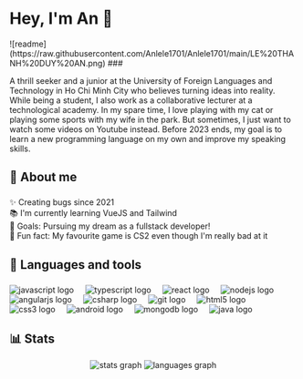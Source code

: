 <h1 align="left">Hey, I'm An 👋</h1>
![readme](https://raw.githubusercontent.com/Anlele1701/Anlele1701/main/LE%20THANH%20DUY%20AN.png)
###

<p align="left">A thrill seeker and a junior at the University of Foreign Languages and Technology in Ho Chi Minh City who believes turning ideas into reality. While being a student, I also work as a collaborative lecturer at a technological academy. In my spare time, I love playing with my cat or playing some sports with my wife in the park. But sometimes, I just want to watch some videos on Youtube instead. Before 2023 ends, my goal is to learn a new programming language on my own and improve my speaking skills.</p>

###

<h2 align="left">🥷 About me</h2>

###

<p align="left">✨ Creating bugs since 2021<br>📚 I'm currently learning VueJS and Tailwind<br>🎯 Goals: Pursuing my dream as a fullstack developer!<br>🎲 Fun fact: My favourite game is CS2 even though I'm really bad at it</p>

###

<h2 align="left"> 🧰 Languages and tools</h2>

###

<div align="left">
  <img src="https://cdn.jsdelivr.net/gh/devicons/devicon/icons/javascript/javascript-original.svg" height="40" alt="javascript logo"  />
  <img width="12" />
  <img src="https://cdn.jsdelivr.net/gh/devicons/devicon/icons/typescript/typescript-original.svg" height="40" alt="typescript logo"  />
  <img width="12" />
  <img src="https://cdn.jsdelivr.net/gh/devicons/devicon/icons/react/react-original.svg" height="40" alt="react logo"  />
  <img width="12" />
  <img src="https://cdn.jsdelivr.net/gh/devicons/devicon/icons/nodejs/nodejs-original.svg" height="40" alt="nodejs logo"  />
  <img width="12" />
  <img src="https://cdn.jsdelivr.net/gh/devicons/devicon/icons/angularjs/angularjs-original.svg" height="40" alt="angularjs logo"  />
  <img width="12" />
  <img src="https://cdn.jsdelivr.net/gh/devicons/devicon/icons/csharp/csharp-original.svg" height="40" alt="csharp logo"  />
  <img width="12" />
  <img src="https://cdn.jsdelivr.net/gh/devicons/devicon/icons/git/git-original.svg" height="40" alt="git logo"  />
  <img width="12" />
  <img src="https://cdn.jsdelivr.net/gh/devicons/devicon/icons/html5/html5-original.svg" height="40" alt="html5 logo"  />
  <img width="12" />
  <img src="https://cdn.jsdelivr.net/gh/devicons/devicon/icons/css3/css3-original.svg" height="40" alt="css3 logo"  />
  <img width="12" />
  <img src="https://cdn.jsdelivr.net/gh/devicons/devicon/icons/android/android-original.svg" height="40" alt="android logo"  />
  <img width="12" />
  <img src="https://cdn.jsdelivr.net/gh/devicons/devicon/icons/mongodb/mongodb-original.svg" height="40" alt="mongodb logo"  />
  <img width="12" />
  <img src="https://cdn.jsdelivr.net/gh/devicons/devicon/icons/java/java-original.svg" height="40" alt="java logo"  />
</div>

###
<h2 align = "left"> 📊 Stats </h2>
<div align="center">
  <img src="https://github-readme-stats.vercel.app/api?username=Anlele1701&hide_title=false&hide_rank=false&show_icons=true&include_all_commits=true&count_private=true&disable_animations=false&theme=dracula&locale=en&hide_border=false&order=1" height="150" alt="stats graph"  />
  <img src="https://github-readme-stats.vercel.app/api/top-langs?username=Anlele1701&locale=en&hide_title=false&layout=compact&card_width=320&langs_count=5&theme=dracula&hide_border=false&order=2" height="150" alt="languages graph"  />
</div>

###
